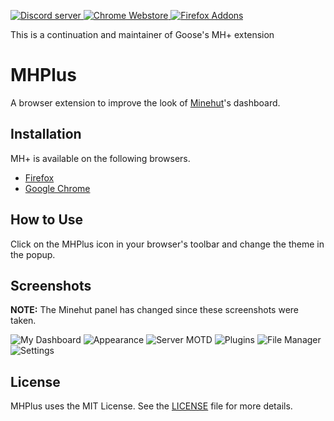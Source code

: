 <p>
    <a href="https://discord.gg/zx6n4xUUHB">
        <img src="https://img.shields.io/discord/872306760394891315?color=5865F2&logo=discord&logoColor=white" alt="Discord server" />
    </a>
    <a href="https://chrome.google.com/webstore/detail/jngphlhppdhjfcbnlpkigolonbcaddme">
        <img src="https://img.shields.io/badge/Google%20Chrome-blue.svg?&style=flat&logo=google-chrome&logoColor=white" alt="Chrome Webstore">
    </a>
    <a href="https://addons.mozilla.org/en-US/firefox/addon/mhplus/">
        <img src="https://img.shields.io/badge/Firefox-purple.svg?&style=flat&logo=firefox-browser&logoColor=white" alt="Firefox Addons">
    </a>
</p>

This is a continuation and maintainer of Goose's MH+ extension

# MHPlus
A browser extension to improve the look of [Minehut](https://www.minehut.com)'s dashboard.

## Installation
MH+ is available on the following browsers.

* [Firefox](https://addons.mozilla.org/en-US/firefox/addon/mhplus/)
* [Google Chrome](https://chrome.google.com/webstore/detail/jngphlhppdhjfcbnlpkigolonbcaddme)

## How to Use
Click on the MHPlus icon in your browser's toolbar and change the theme in the popup.

## Screenshots
**NOTE:** The Minehut panel has changed since these screenshots were taken.

![My Dashboard](https://i.imgur.com/TcnDNjY.png)
![Appearance](https://i.imgur.com/0T7P1Xv.png)
![Server MOTD](https://i.imgur.com/ydaT6N1.png)
![Plugins](https://i.imgur.com/klzhv2D.png)
![File Manager](https://i.imgur.com/RpeWKyx.png)
![Settings](https://i.imgur.com/K2vIqdl.png)

## License
MHPlus uses the MIT License.
See the [LICENSE](./LICENSE) file for more details.
